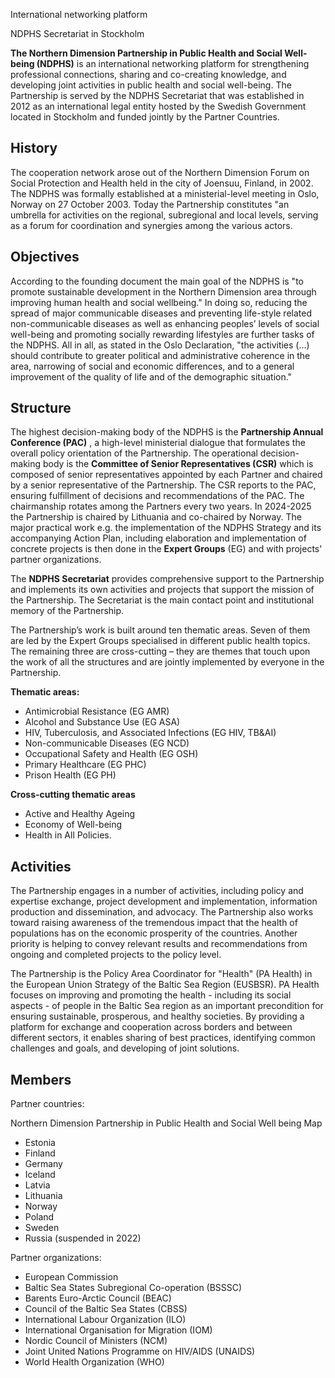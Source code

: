 International networking platform

NDPHS Secretariat in Stockholm

**The Northern Dimension Partnership in Public Health and Social Well-being
(NDPHS)** is an international networking platform for strengthening
professional connections, sharing and co-creating knowledge, and developing
joint activities in public health and social well-being. The Partnership is
served by the NDPHS Secretariat that was established in 2012 as an
international legal entity hosted by the Swedish Government located in
Stockholm and funded jointly by the Partner Countries.

## History

The cooperation network arose out of the Northern Dimension Forum on Social
Protection and Health held in the city of Joensuu, Finland, in 2002. The NDPHS
was formally established at a ministerial-level meeting in Oslo, Norway on 27
October 2003. Today the Partnership constitutes "an umbrella for activities on
the regional, subregional and local levels, serving as a forum for
coordination and synergies among the various actors.

## Objectives

According to the founding document the main goal of the NDPHS is "to promote
sustainable development in the Northern Dimension area through improving human
health and social wellbeing." In doing so, reducing the spread of major
communicable diseases and preventing life-style related non-communicable
diseases as well as enhancing peoples’ levels of social well-being and
promoting socially rewarding lifestyles are further tasks of the NDPHS. All in
all, as stated in the Oslo Declaration, "the activities (…) should contribute
to greater political and administrative coherence in the area, narrowing of
social and economic differences, and to a general improvement of the quality
of life and of the demographic situation."

## Structure

The highest decision-making body of the NDPHS is the **Partnership Annual
Conference (PAC)** , a high-level ministerial dialogue that formulates the
overall policy orientation of the Partnership. The operational decision-making
body is the **Committee of Senior Representatives (CSR)** which is composed of
senior representatives appointed by each Partner and chaired by a senior
representative of the Partnership. The CSR reports to the PAC, ensuring
fulfillment of decisions and recommendations of the PAC. The chairmanship
rotates among the Partners every two years. In 2024-2025 the Partnership is
chaired by Lithuania and co-chaired by Norway. The major practical work e.g.
the implementation of the NDPHS Strategy and its accompanying Action Plan,
including elaboration and implementation of concrete projects is then done in
the **Expert Groups** (EG) and with projects' partner organizations.

The **NDPHS Secretariat** provides comprehensive support to the Partnership
and implements its own activities and projects that support the mission of the
Partnership. The Secretariat is the main contact point and institutional
memory of the Partnership.

The Partnership’s work is built around ten thematic areas. Seven of them are
led by the Expert Groups specialised in different public health topics. The
remaining three are cross-cutting – they are themes that touch upon the work
of all the structures and are jointly implemented by everyone in the
Partnership.

**Thematic areas:**

  * Antimicrobial Resistance (EG AMR)
  * Alcohol and Substance Use (EG ASA)
  * HIV, Tuberculosis, and Associated Infections (EG HIV, TB&AI)
  * Non-communicable Diseases (EG NCD)
  * Occupational Safety and Health (EG OSH)
  * Primary Healthcare (EG PHC)
  * Prison Health (EG PH)

**Cross-cutting thematic areas**

  * Active and Healthy Ageing
  * Economy of Well-being
  * Health in All Policies.

  

## Activities

The Partnership engages in a number of activities, including policy and
expertise exchange, project development and implementation, information
production and dissemination, and advocacy. The Partnership also works toward
raising awareness of the tremendous impact that the health of populations has
on the economic prosperity of the countries. Another priority is helping to
convey relevant results and recommendations from ongoing and completed
projects to the policy level.

The Partnership is the Policy Area Coordinator for "Health" (PA Health) in the
European Union Strategy of the Baltic Sea Region (EUSBSR). PA Health focuses
on improving and promoting the health - including its social aspects - of
people in the Baltic Sea region as an important precondition for ensuring
sustainable, prosperous, and healthy societies. By providing a platform for
exchange and cooperation across borders and between different sectors, it
enables sharing of best practices, identifying common challenges and goals,
and developing of joint solutions.

## Members

Partner countries:

Northern Dimension Partnership in Public Health and Social Well being Map

  * Estonia
  * Finland
  * Germany
  * Iceland
  * Latvia
  * Lithuania
  * Norway
  * Poland
  * Sweden
  * Russia (suspended in 2022)

  
Partner organizations:

  * European Commission
  * Baltic Sea States Subregional Co-operation (BSSSC)
  * Barents Euro-Arctic Council (BEAC)
  * Council of the Baltic Sea States (CBSS)
  * International Labour Organization (ILO)
  * International Organisation for Migration (IOM)
  * Nordic Council of Ministers (NCM)
  * Joint United Nations Programme on HIV/AIDS (UNAIDS)
  * World Health Organization (WHO)